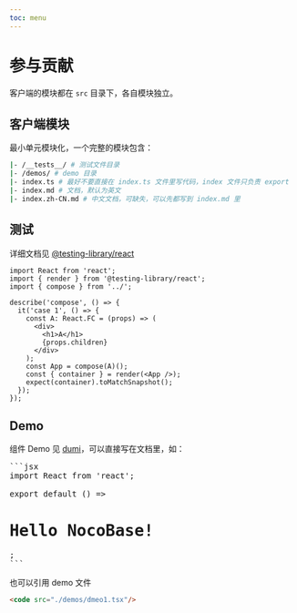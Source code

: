 ```yaml
---
toc: menu
---
```


# 参与贡献

客户端的模块都在 `src` 目录下，各自模块独立。

## 客户端模块

最小单元模块化，一个完整的模块包含：

```bash
|- /__tests__/ # 测试文件目录
|- /demos/ # demo 目录
|- index.ts # 最好不要直接在 index.ts 文件里写代码，index 文件只负责 export
|- index.md # 文档，默认为英文
|- index.zh-CN.md # 中文文档，可缺失，可以先都写到 index.md 里
```

## 测试

详细文档见 [@testing-library/react](https://testing-library.com/docs/react-testing-library/intro/)

```tsx | pure
import React from 'react';
import { render } from '@testing-library/react';
import { compose } from '../';

describe('compose', () => {
  it('case 1', () => {
    const A: React.FC = (props) => (
      <div>
        <h1>A</h1>
        {props.children}
      </div>
    );
    const App = compose(A)();
    const { container } = render(<App />);
    expect(container).toMatchSnapshot();
  });
});
```

## Demo

组件 Demo 见 [dumi](https://d.umijs.org/guide/basic#write-component-demo)，可以直接写在文档里，如：

<pre lang="markdown">
```jsx
import React from 'react';

export default () => <h1>Hello NocoBase!</h1>;
```
</pre>

也可以引用 demo 文件

```markdown
<code src="./demos/dmeo1.tsx"/>
```
